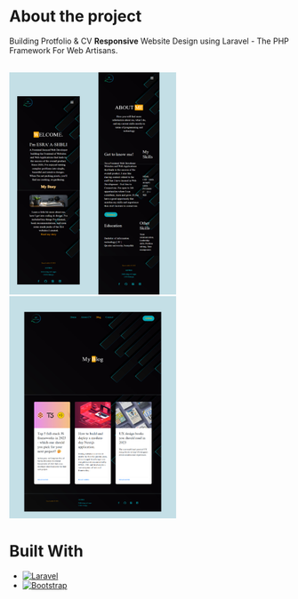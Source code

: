 # About the project
Building Protfolio & CV **Responsive** Website Design using Laravel - The PHP Framework For Web Artisans.

<br>
<img src="images/cv.png" alt="home&about-page" width="300" height="400">
<br>
<img src="images/cv2.png" alt="blog-page" width="300" height="400">



# Built With
* [![Laravel][Laravel.com]][Laravel-url]
* [![Bootstrap][Bootstrap.com]][Bootstrap-url]


[Laravel.com]: https://img.shields.io/badge/Laravel-FF2D20?style=for-the-badge&logo=laravel&logoColor=white
[Laravel-url]: https://laravel.com
[Bootstrap.com]: https://img.shields.io/badge/Bootstrap-563D7C?style=for-the-badge&logo=bootstrap&logoColor=white
[Bootstrap-url]: https://getbootstrap.com
